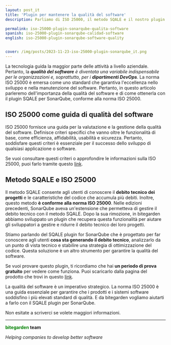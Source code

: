 ```yaml
---
layout: post_it
title: 'Plugin per mantenere la qualità del software'
description: Parliamo di ISO 25000, il metodo SQALE e il nostro plugin per SonarQube.

permalink: iso-25000-plugin-sonarqube-qualita-software
spanish: iso-25000-plugin-sonarqube-calidad-software
english: iso-25000-plugin-sonarqube-software-quality


cover: /img/posts/2023-11-23-iso-25000-plugin-sonarqube_it.png
---
```


La tecnologia guida la maggior parte delle attività a livello aziendale. Pertanto, la ***qualità del software** è diventata una variabile indispensabile per le organizzazioni e, soprattutto, per i **dipartimenti DevOps***. La norma ISO 25000 è emersa come uno standard che garantiva l'eccellenza nello sviluppo e nella manutenzione del software. Pertanto, in questo articolo parleremo dell'importanza della qualità del software e di come ottenerla con il plugin SQALE per SonarQube, conforme alla norma ISO 25000.

## ISO 25000 come guida di qualità del software

ISO 25000 fornisce una guida per la valutazione e la gestione della qualità del software. Definisce criteri specifici che vanno oltre le funzionalità di base, come efficienza, affidabilità, usabilità e sicurezza. Pertanto, soddisfare questi criteri è essenziale per il successo dello sviluppo di qualsiasi applicazione o software.

Se vuoi consultare questi criteri o approfondire le informazioni sulla ISO 25000, puoi farlo tramite questo [link](https:///normasiso.org/norma-iso-25000/). 

## Metodo SQALE e ISO 25000

Il metodo SQALE consente agli utenti di conoscere il **debito tecnico dei progetti** e le caratteristiche del codice che accumula più debiti. Inoltre, questo metodo **è conforme alla norma ISO 25000**. 
Nelle edizioni precedenti, SonarQube aveva un'estensione che permetteva di gestire il debito tecnico con il metodo SQALE. Dopo la sua rimozione, in bitegarden abbiamo sviluppato un plugin che recupera questa funzionalità per aiutare gli sviluppatori a gestire e ridurre il debito tecnico dei loro progetti.

Stiamo parlando del SQALE plugin for SonarQube che è progettato per far conoscere agli utenti **cosa sta generando il debito tecnico**, analizzarlo da un punto di vista tecnico e stabilire una strategia di ottimizzazione del codice. Questa soluzione è un altro strumento per garantire la qualità del software. 

Se vuoi provare questo plugin, ti ricordiamo che hai **un periodo di prova gratuito** per vedere come funziona. Puoi scaricarlo dalla pagina del prodotto che trovi in questo [link](https://www.bitegarden.com/es/sonarqube-sqale).

La qualità del software è un imperativo strategico. La norma ISO 25000 è una guida essenziale per garantire che i prodotti e i sistemi software soddisfino i più elevati standard di qualità. E da bitegarden vogliamo aiutarti a farlo con il SQALE plugin per SonarQube.

Non esitate a scriverci se volete maggiori informazioni.


---
**<span style="color: green">bitegarden</span> team**

_Helping companies to develop better software_